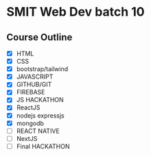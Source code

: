 # SMIT Web Dev batch 10

## Course Outline

- [x] HTML
- [x] CSS
- [x] bootstrap/tailwind
- [x] JAVASCRIPT
- [x] GITHUB/GIT
- [x] FIREBASE
- [x] JS HACKATHON
- [x] ReactJS
- [x] nodejs expressjs
- [x] mongodb
- [ ] REACT NATIVE
- [ ] NextJS
- [ ] Final HACKATHON
